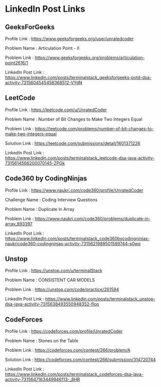# LinkedIn Post Links

## GeeksForGeeks

Profile Link : https://www.geeksforgeeks.org/user/unratedcoder

Problem Name : Articulation Point - II

Problem Link : https://www.geeksforgeeks.org/problems/articulation-point2616/1

LinkedIn Post Link : https://www.linkedin.com/posts/terminalstack_geeksforgeeks-potd-dsa-activity-7315604545458368512-VYdN

## LeetCode

Profile Link : https://leetcode.com/u/UnratedCoder

Problem Name : Number of Bit Changes to Make Two Integers Equal

Problem Link : https://leetcode.com/problems/number-of-bit-changes-to-make-two-integers-equal

Solution Link : https://leetcode.com/submissions/detail/1601371226

LinkedIn Post Link : https://www.linkedin.com/posts/terminalstack_leetcode-dsa-java-activity-7315614566200070145-ZPGk

## Code360 by CodingNinjas

Profile Link : https://www.naukri.com/code360/profile/UnratedCoder

Challenge Name : Coding Interview Questions

Problem Name : Duplicate In Array

Problem Link : https://www.naukri.com/code360/problems/duplicate-in-array_893397

LinkedIn Post Link : https://www.linkedin.com/posts/terminalstack_code360bycodingninjas-naukricode360-codingninjas-activity-7315621989501599744-s0wq

## Unstop

Profile Link : https://unstop.com/u/terminalStack

Problem Name : CONSISTENT CAR MODELS

Problem Link : https://unstop.com/code/practice/261594

LinkedIn Post Link : https://www.linkedin.com/posts/terminalstack_unstop-dsa-java-activity-7315638493550948352-fIoo

## CodeForces

Profile Link : https://codeforces.com/profile/UnratedCoder

Problem Name : Stones on the Table

Problem Link : https://codeforces.com/contest/266/problem/A

Solution Link : https://codeforces.com/contest/266/submission/314720744

LinkedIn Post Link : https://www.linkedin.com/posts/terminalstack_codeforces-dsa-java-activity-7315647163449946113-_8HR
